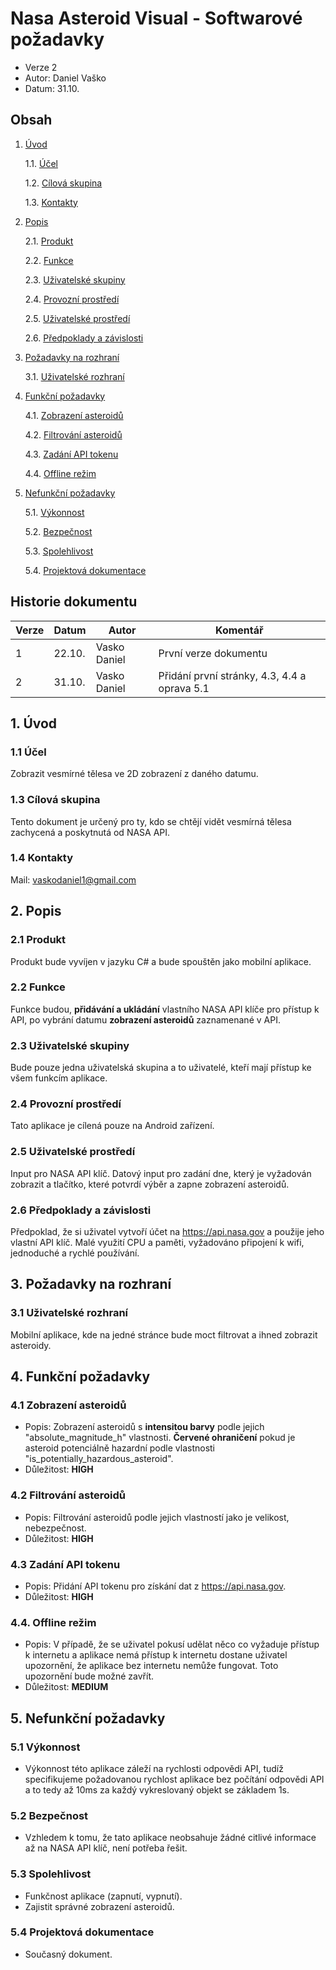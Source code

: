 # Nasa Asteroid Visual - Softwarové požadavky

- Verze 2
- Autor: Daniel Vaško
- Datum: 31.10.

<div style="page-break-after: always;"></div>

## Obsah
1. [Úvod](#1-Úvod)

   1.1. [Účel](#11-Účel)

   1.2. [Cílová skupina](#13-Cílová-skupina)

   1.3. [Kontakty](#14-Kontakty)

2. [Popis](#2-Popis)

   2.1. [Produkt](#21-Produkt)

   2.2. [Funkce](#22-Funkce)

   2.3. [Uživatelské skupiny](#23-Uživatelské-skupiny)

   2.4. [Provozní prostředí](#24-Provozní-prostředí)

   2.5. [Uživatelské prostředí](#25-Uživatelské-prostředí)

   2.6. [Předpoklady a závislosti](#26-Předpoklady-a-závislosti)

3. [Požadavky na rozhraní](#3-Požadavky-na-rozhraní)

   3.1. [Uživatelské rozhraní](#31-Uživatelské-rozhraní)

4. [Funkční požadavky](#4-Funkční-požadavky)

   4.1. [Zobrazení asteroidů](#41-Zobrazení-asteroidů)

   4.2. [Filtrování asteroidů](#42-Filtrování-asteroidů)

   4.3. [Zadání API tokenu](#43-Zadání-API-tokenu)

   4.4. [Offline režim](#44-Offline-režim)

5. [Nefunkční požadavky](#5-Nefunkční-požadavky)

   5.1. [Výkonnost](#51-Výkonnost)

   5.2. [Bezpečnost](#52-Bezpečnost)

   5.3. [Spolehlivost](#53-Spolehlivost)

   5.4. [Projektová dokumentace](#54-Projektová-dokumentace)

<div style="page-break-after: always;"></div>

## Historie dokumentu

| Verze | Datum | Autor          | Komentář                          |
|-------|-------|--------|-----------------------------------|
| 1     | 22.10. |Vasko Daniel    | První verze dokumentu            |
| 2     | 31.10. |Vasko Daniel    | Přidání první stránky, 4.3, 4.4 a oprava 5.1|

## 1. Úvod

### 1.1 Účel

Zobrazit vesmírné tělesa ve 2D zobrazení z daného datumu.

### 1.3 Cílová skupina

Tento dokument je určený pro ty, kdo se chtějí vidět vesmírná tělesa zachycená a poskytnutá od NASA API.

### 1.4 Kontakty

Mail: <vaskodaniel1@gmail.com>

## 2. Popis

### 2.1 Produkt

Produkt bude vyvíjen v jazyku C# a bude spouštěn jako mobilní aplikace.

### 2.2 Funkce

Funkce budou, **přidávání a ukládání** vlastního NASA API klíče pro přístup k API, po vybrání datumu **zobrazení asteroidů** zaznamenané v API.

### 2.3 Uživatelské skupiny

Bude pouze jedna uživatelská skupina a to uživatelé, kteří mají přístup ke všem funkcím aplikace.

### 2.4 Provozní prostředí

Tato aplikace je cílená pouze na Android zařízení.

### 2.5 Uživatelské prostředí

Input pro NASA API klíč. Datový input pro zadání dne, který je vyžadován zobrazit a tlačítko, které potvrdí výběr a zapne zobrazení asteroidů.

### 2.6 Předpoklady a závislosti

Předpoklad, že si uživatel vytvoří účet na <https://api.nasa.gov> a použije jeho vlastní API klíč. Malé využití CPU a paměti, vyžadováno připojení k wifi, jednoduché a rychlé používání.

## 3. Požadavky na rozhraní

### 3.1 Uživatelské rozhraní

Mobilní aplikace, kde na jedné stránce bude moct filtrovat a ihned zobrazit asteroidy.

## 4. Funkční požadavky

### 4.1 Zobrazení asteroidů

- Popis: Zobrazení asteroidů s **intensitou barvy** podle jejich "absolute_magnitude_h" vlastnosti. **Červené ohraničení** pokud je asteroid potenciálně hazardní podle vlastnosti "is_potentially_hazardous_asteroid".
- Důležitost: **HIGH**

### 4.2 Filtrování asteroidů

- Popis: Filtrování asteroidů podle jejich vlastností jako je velikost, nebezpečnost.
- Důležitost: **HIGH**

### 4.3 Zadání API tokenu

- Popis: Přidání API tokenu pro získání dat z <https://api.nasa.gov>.
- Důležitost: **HIGH**

### 4.4. Offline režim

- Popis: V případě, že se uživatel pokusí udělat něco co vyžaduje přístup k internetu a aplikace nemá přístup k internetu dostane uživatel upozornění, že aplikace bez internetu nemůže fungovat. Toto upozornění bude možné zavřít.
- Důležitost: **MEDIUM**

<div style="page-break-after: always;"></div>

## 5. Nefunkční požadavky

### 5.1 Výkonnost

- Výkonnost této aplikace záleží na rychlosti odpovědi API, tudíž specifikujeme požadovanou rychlost aplikace bez počítání odpovědi API a to tedy až 10ms za každý vykreslovaný objekt se základem 1s.

### 5.2 Bezpečnost

- Vzhledem k tomu, že tato aplikace neobsahuje žádné citlivé informace až na NASA API klíč, není potřeba řešit.

### 5.3 Spolehlivost

- Funkčnost aplikace (zapnutí, vypnutí).
- Zajistit správné zobrazení asteroidů.

### 5.4 Projektová dokumentace

- Současný dokument.
